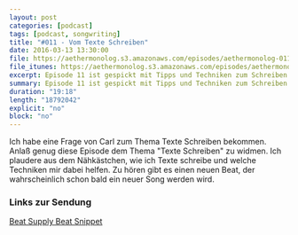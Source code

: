 ```yaml
---
layout: post
categories: [podcast]
tags: [podcast, songwriting]
title: "#011 - Vom Texte Schreiben"
date: 2016-03-13 13:30:00
file: https://aethermonolog.s3.amazonaws.com/episodes/aethermonolog-011.mp3
file_itunes: https://aethermonolog.s3.amazonaws.com/episodes/aethermonolog-011.m4a
excerpt: Episode 11 ist gespickt mit Tipps und Techniken zum Schreiben von Rap-Texten. Auf die Ohren gibt es dazu einen ganz neuen Beat.
summary: Episode 11 ist gespickt mit Tipps und Techniken zum Schreiben von Rap-Texten. Auf die Ohren gibt es dazu einen ganz neuen Beat.
duration: "19:18"
length: "18792042"
explicit: "no"
block: "no"
---
```


Ich habe eine Frage von Carl zum Thema Texte Schreiben bekommen. Anlaß genug diese Episode dem Thema "Texte Schreiben" zu widmen. Ich plaudere aus dem Nähkästchen, wie ich Texte schreibe und welche Techniken mir dabei helfen.
Zu hören gibt es einen neuen Beat, der wahrscheinlich schon bald ein neuer Song werden wird.

### Links zur Sendung

[Beat Supply Beat Snippet](https://soundcloud.com/beat-supply/numerouno)
